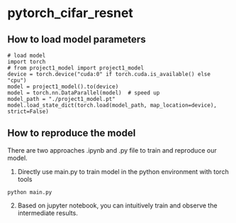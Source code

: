 # pytorch_cifar_resnet

## How to load model parameters

```
# load model
import torch
# from project1_model import project1_model
device = torch.device("cuda:0" if torch.cuda.is_available() else "cpu")
model = project1_model().to(device)
model = torch.nn.DataParallel(model)  # speed up
model_path = "./project1_model.pt"
model.load_state_dict(torch.load(model_path, map_location=device), strict=False)
```


## How to reproduce the model
There are two approaches .ipynb and .py file to train and reproduce our model.

1. Directly use main.py to train model in the python environment with torch tools
```
python main.py
```
2. Based on jupyter notebook, you can intuitively train and observe the intermediate results.
